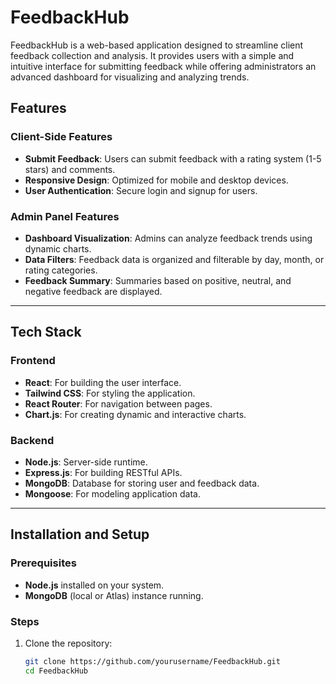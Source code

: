 # FeedbackHub

FeedbackHub is a web-based application designed to streamline client feedback collection and analysis. It provides users with a simple and intuitive interface for submitting feedback while offering administrators an advanced dashboard for visualizing and analyzing trends.

## Features

### Client-Side Features
- **Submit Feedback**: Users can submit feedback with a rating system (1-5 stars) and comments.
- **Responsive Design**: Optimized for mobile and desktop devices.
- **User Authentication**: Secure login and signup for users.

### Admin Panel Features
- **Dashboard Visualization**: Admins can analyze feedback trends using dynamic charts.
- **Data Filters**: Feedback data is organized and filterable by day, month, or rating categories.
- **Feedback Summary**: Summaries based on positive, neutral, and negative feedback are displayed.

---

## Tech Stack

### Frontend
- **React**: For building the user interface.
- **Tailwind CSS**: For styling the application.
- **React Router**: For navigation between pages.
- **Chart.js**: For creating dynamic and interactive charts.

### Backend
- **Node.js**: Server-side runtime.
- **Express.js**: For building RESTful APIs.
- **MongoDB**: Database for storing user and feedback data.
- **Mongoose**: For modeling application data.

---

## Installation and Setup

### Prerequisites
- **Node.js** installed on your system.
- **MongoDB** (local or Atlas) instance running.

### Steps
1. Clone the repository:
   ```bash
   git clone https://github.com/yourusername/FeedbackHub.git
   cd FeedbackHub
